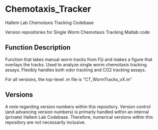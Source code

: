 # Chemotaxis_Tracker
Hallem Lab Chemotaxis Tracking Codebase

Version repositories for Single Worm Chemotaxis Tracking Matlab code


## Function Description
Function that takes manual worm tracks from Fiji 
and makes a figure that overlays the tracks.
Used to analyze single worm chemotaxis tracking assays. 
Flexibly handles both odor tracking and CO2 tracking assays.

For all versions, the top-level .m file is "CT_WormTracks_vX.m"

## Versions
A note regarding version numbers within this repository. 
Version control (and advancing version numbers) is primarly handled within an internal (private) Hallem Lab Codebase. 
Therefore, numerical versions within this repository are not necessarily inclusive. 
